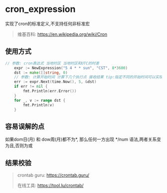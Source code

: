 # cron_expression

实现了cron的标准定义,不支持任何非标准宏
>维基百科: https://en.wikipedia.org/wiki/Cron

## 使用方式

```go
// 参数: cron表达式 当地时区 当地时区和UTC的时差
	expr := NewExpression("5 4 * * sun", "CST", 8*3600)
	dst := make([]string, 0)
	// 参数: 计算开始时间 计算下几个执行点 接收结果 tip:指定不同的开始时间可以实现时间穿越
	err := expr.Next(time.Now(), 5, &dst)
	if err != nil {
		fmt.Println(err.Error())
	}
	for _, v := range dst {
		fmt.Println(v)
	}
```

## 容易误解的点

如果dom日(月) 和 dow周(月)都不为*, 那么任何一方出现 */num 语法,两者关系变为且,否则为或

## 结果校验
>crontab guru: https://crontab.guru/
>
>在线工具: https://tool.lu/crontab/